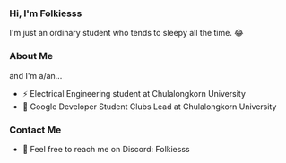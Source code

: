 ### Hi, I'm Folkiesss
I'm just an ordinary student who tends to sleepy all the time. 😂
### About Me
and I'm a/an...
- ⚡️ Electrical Engineering student at Chulalongkorn University
- 🌱 Google Developer Student Clubs Lead at Chulalongkorn University

### Contact Me
- 💬 Feel free to reach me on Discord: Folkiesss
